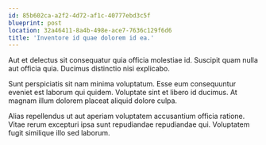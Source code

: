 ```yaml
---
id: 85b602ca-a2f2-4d72-af1c-40777ebd3c5f
blueprint: post
location: 32a46411-8a4b-498e-ace7-7636c129f6d6
title: 'Inventore id quae dolorem id ea.'
---
```

Aut et delectus sit consequatur quia officia molestiae id. Suscipit quam nulla aut officia quia. Ducimus distinctio nisi explicabo.

Sunt perspiciatis sit nam minima voluptatum. Esse eum consequuntur eveniet est laborum qui quidem. Voluptate sint et libero id ducimus. At magnam illum dolorem placeat aliquid dolore culpa.

Alias repellendus ut aut aperiam voluptatem accusantium officia ratione. Vitae rerum excepturi ipsa sunt repudiandae repudiandae qui. Voluptatem fugit similique illo sed laborum.